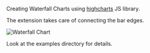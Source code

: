 Creating Waterfall Charts using [highcharts](http://www.highcharts.com/) JS library.

The extension takes care of connecting the bar edges.

![Waterfall Chart](http://2.bp.blogspot.com/-w_hamR6mawo/Tc6q2eiTbBI/AAAAAAAAEQM/9QCE2sKqJwY/s320/watrefall.png)

Look at the examples directory for details.
